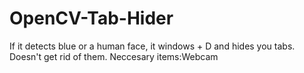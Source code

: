 # OpenCV-Tab-Hider
If it detects blue or a human face, it windows + D and hides you tabs. Doesn't get rid of them.
Neccesary items:Webcam
